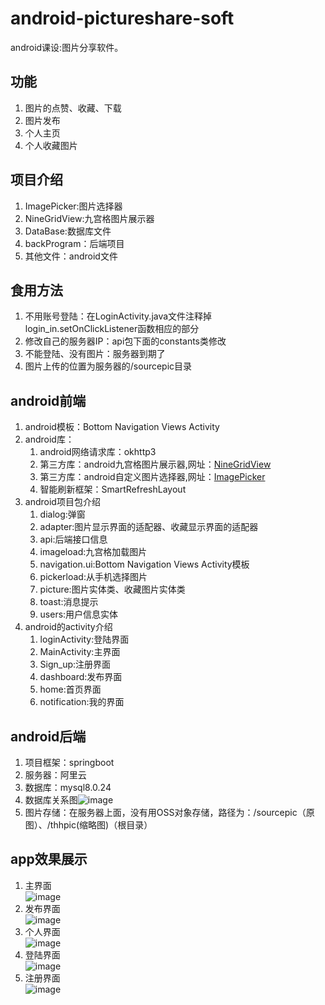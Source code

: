 # android-pictureshare-soft
android课设:图片分享软件。
## 功能
1. 图片的点赞、收藏、下载
2. 图片发布
3. 个人主页
4. 个人收藏图片
## 项目介绍
1. ImagePicker:图片选择器
2. NineGridView:九宫格图片展示器
3. DataBase:数据库文件
4. backProgram：后端项目
5. 其他文件：android文件
## 食用方法
1. 不用账号登陆：在LoginActivity.java文件注释掉 login_in.setOnClickListener函数相应的部分
2. 修改自己的服务器IP：api包下面的constants类修改
3. 不能登陆、没有图片：服务器到期了
4. 图片上传的位置为服务器的/sourcepic目录
## android前端
1. android模板：Bottom Navigation Views Activity
2. android库：
   1. android网络请求库：okhttp3
   2. 第三方库：android九宫格图片展示器,网址：[NineGridView](https://github.com/LwkCoder/NineGridView)
   3. 第三方库：android自定义图片选择器,网址：[ImagePicker](https://github.com/LwkCoder/ImagePicker)
   4. 智能刷新框架：SmartRefreshLayout
3. android项目包介绍
   1. dialog:弹窗
   2. adapter:图片显示界面的适配器、收藏显示界面的适配器
   3. api:后端接口信息
   4. imageload:九宫格加载图片
   5. navigation.ui:Bottom Navigation Views Activity模板
   6. pickerload:从手机选择图片
   7. picture:图片实体类、收藏图片实体类
   8. toast:消息提示
   9. users:用户信息实体
4. android的activity介绍
   1. loginActivity:登陆界面
   2. MainActivity:主界面
   3. Sign_up:注册界面
   4. dashboard:发布界面
   5. home:首页界面
   6. notification:我的界面
## android后端
1. 项目框架：springboot
2. 服务器：阿里云
3. 数据库：mysql8.0.24
  1. 数据库关系图![image](./screen/pic7.png)
5. 图片存储：在服务器上面，没有用OSS对象存储，路径为：/sourcepic（原图）、/thhpic(缩略图)（根目录）
## app效果展示
1. 主界面<br>![image](./screen/pic1.png)
2. 发布界面<br>![image](./screen/pic2.png)
3. 个人界面<br>![image](./screen/pic4.png)
4. 登陆界面<br>![image](./screen/pic5.png)
5. 注册界面<br>![image](./screen/pic6.png)
